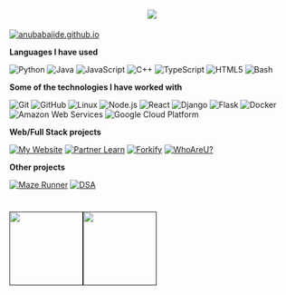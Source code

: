 <h1 align="center">
  <img src="https://github.com/anubabajide/anubabajide/raw/master/profile.gif"/>
</h1>

[![anubabajide.github.io](https://img.shields.io/badge/-Aanu.B-000000?style=for-the-badge&logo=ansible&logoColor=white)](https://anubabajide.github.io/)

**Languages I have used**

![Python](https://img.shields.io/badge/Python--000000?style=flat&logo=python)
![Java](https://img.shields.io/badge/Java--000000?style=flat&logo=java)
![JavaScript](https://img.shields.io/badge/JavaScript--000000?style=flat&logo=javascript)
![C++](https://img.shields.io/badge/C++--000000?style=flat&logo=C%2B%2B&logoColor=00599C)
![TypeScript](https://img.shields.io/badge/TypeScript--000000?style=flat&logo=typescript&logoColor=007ACC)
![HTML5](https://img.shields.io/badge/HTML5--000000?style=flat&logo=HTML5)
![Bash](https://img.shields.io/badge/Bash--000000?style=flat&logo=bash)

**Some of the technologies I have worked with**

![Git](https://img.shields.io/badge/Git--000000?style=flat&logo=git&logoColor=F05032)
![GitHub](https://img.shields.io/badge/GitHub--000000?style=flat&logo=github&logoColor=FFFFFF)
![Linux](https://img.shields.io/badge/Linux--000000?style=flat&logo=linux&logoColor=FCC624)
![Node.js](https://img.shields.io/badge/Node.js--000000?style=flat&logo=node.js&logoColor=339933)
![React](https://img.shields.io/badge/React--000000?style=flat&logo=React&logoColor=61DAFB)
![Django](https://img.shields.io/badge/Django--000000?style=flat&logo=Django)
![Flask](https://img.shields.io/badge/Flask--000000?style=flat&logo=Flask)
![Docker](https://img.shields.io/badge/Docker--000000?style=flat&logo=Docker)
![Amazon Web Services](https://img.shields.io/badge/AWS--000000?style=flat&logo=amazon)
![Google Cloud Platform](https://img.shields.io/badge/GCP--000000?style=flat&logo=google)

**Web/Full Stack projects**

[![My Website](https://img.shields.io/badge/🧬-&nbsp;&nbsp;My&nbsp;Website-000000?style=flat)](https://anubabajide.github.io)
[![Partner Learn](https://img.shields.io/badge/📗-&nbsp;&nbsp;PartnerLearn-000000?style=flat)](https://partner-learn.herokuapp.com/)
[![Forkify](https://img.shields.io/badge/🍽️-&nbsp;&nbsp;Forkify-000000?style=flat)](https://anubabajide.github.io/forkify)
[![WhoAreU?](https://img.shields.io/badge/💁-&nbsp;&nbsp;WhoAreU-000000?style=flat)](https://github.com/anubabajide/whoareu-flask)

**Other projects**

[![Maze Runner](https://img.shields.io/badge/🤖-&nbsp;&nbsp;MazeRunner-000000?style=flat)](https://github.com/anubabajide/Maze-Runner)
[![DSA](https://img.shields.io/badge/📚-&nbsp;&nbsp;Data_Structures_And_Algorithms-000000?style=flat)](https://github.com/anubabajide/Coding-Challenges)

<h1>
    <a href="">
        <img align="" height='130px' src="https://github-readme-stats.vercel.app/api?username=anubabajide&hide_title=true&show_icons=true&include_all_commits=true&line_height=21&bg_color=0,EC6C6C,FFD479,FFFC79,73FA79&theme=graywhite" /><img align="" height='130px' src="https://github-readme-stats.vercel.app/api/top-langs/?username=anubabajide&hide_title=true&layout=compact&bg_color=0,73FA79,73FDFF,7A81FF&theme=graywhite" />
    </a>
</h1>
